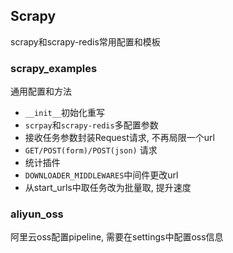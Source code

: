 ## Scrapy
scrapy和scrapy-redis常用配置和模板


### scrapy_examples
通用配置和方法

- `__init__`初始化重写
- `scrpay`和`scrapy-redis`多配置参数
- 接收任务参数封装Request请求, 不再局限一个url
- `GET/POST(form)/POST(json)` 请求
- 统计插件
- `DOWNLOADER_MIDDLEWARES`中间件更改url
- 从start_urls中取任务改为批量取, 提升速度

### aliyun_oss
阿里云oss配置pipeline, 需要在settings中配置oss信息